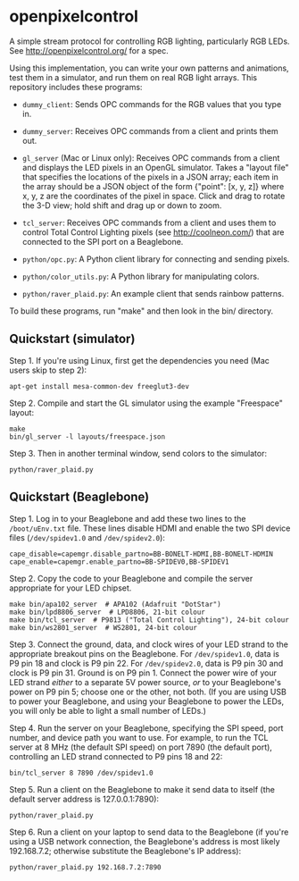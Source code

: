 openpixelcontrol
================

A simple stream protocol for controlling RGB lighting, particularly RGB LEDs.
See http://openpixelcontrol.org/ for a spec.

Using this implementation, you can write your own patterns and animations,
test them in a simulator, and run them on real RGB light arrays.  This
repository includes these programs:

* `dummy_client`: Sends OPC commands for the RGB values that you type in.

* `dummy_server`: Receives OPC commands from a client and prints them out.

* `gl_server` (Mac or Linux only): Receives OPC commands from a client and
  displays the LED pixels in an OpenGL simulator.  Takes a "layout file"
  that specifies the locations of the pixels in a JSON array; each item
  in the array should be a JSON object of the form {"point": [x, y, z]}
  where x, y, z are the coordinates of the pixel in space.  Click and drag
  to rotate the 3-D view; hold shift and drag up or down to zoom.

* `tcl_server`: Receives OPC commands from a client and uses them to
  control Total Control Lighting pixels (see http://coolneon.com/) that
  are connected to the SPI port on a Beaglebone.

* `python/opc.py`: A Python client library for connecting and sending pixels.

* `python/color_utils.py`: A Python library for manipulating colors.

* `python/raver_plaid.py`: An example client that sends rainbow patterns.

To build these programs, run "make" and then look in the bin/ directory.


Quickstart (simulator)
----------------------

Step 1. If you're using Linux, first get the dependencies you need
(Mac users skip to step 2):

    apt-get install mesa-common-dev freeglut3-dev

Step 2. Compile and start the GL simulator using the example "Freespace" layout:

    make
    bin/gl_server -l layouts/freespace.json

Step 3. Then in another terminal window, send colors to the simulator:

    python/raver_plaid.py


Quickstart (Beaglebone)
-----------------------

Step 1. Log in to your Beaglebone and add these two lines to the
`/boot/uEnv.txt` file.  These lines disable HDMI and enable the
two SPI device files (`/dev/spidev1.0` and `/dev/spidev2.0`):

    cape_disable=capemgr.disable_partno=BB-BONELT-HDMI,BB-BONELT-HDMIN
    cape_enable=capemgr.enable_partno=BB-SPIDEV0,BB-SPIDEV1

Step 2. Copy the code to your Beaglebone and compile the server
appropriate for your LED chipset.

    make bin/apa102_server  # APA102 (Adafruit "DotStar")
    make bin/lpd8806_server  # LPD8806, 21-bit colour
    make bin/tcl_server  # P9813 ("Total Control Lighting"), 24-bit colour
    make bin/ws2801_server  # WS2801, 24-bit colour

Step 3. Connect the ground, data, and clock wires of your LED strand
to the appropriate breakout pins on the Beaglebone.  For `/dev/spidev1.0`,
data is P9 pin 18 and clock is P9 pin 22.  For `/dev/spidev2.0`, data
is P9 pin 30 and clock is P9 pin 31.  Ground is on P9 pin 1.
Connect the power wire of your LED strand _either_ to a separate 5V power
source, _or_ to your Beaglebone's power on P9 pin 5; choose one or the
other, not both.  (If you are using USB to power your Beaglebone, and
using your Beaglebone to power the LEDs, you will only be able to light
a small number of LEDs.)

Step 4. Run the server on your Beaglebone, specifying the SPI speed,
port number, and device path you want to use.  For example, to run the
TCL server at 8 MHz (the default SPI speed) on port 7890 (the default
port), controlling an LED strand connected to P9 pins 18 and 22:

    bin/tcl_server 8 7890 /dev/spidev1.0

Step 5. Run a client on the Beaglebone to make it send data to itself
(the default server address is 127.0.0.1:7890):

    python/raver_plaid.py

Step 6. Run a client on your laptop to send data to the Beaglebone
(if you're using a USB network connection, the Beaglebone's address
is most likely 192.168.7.2; otherwise substitute the Beaglebone's
IP address):

    python/raver_plaid.py 192.168.7.2:7890

